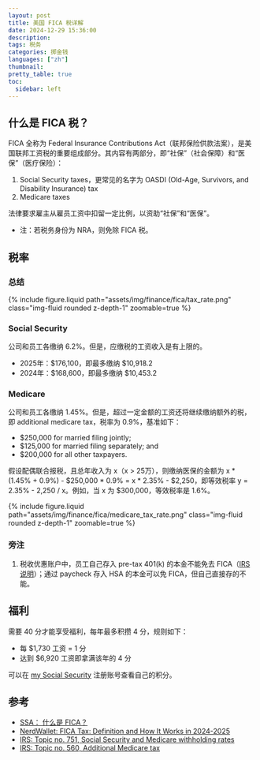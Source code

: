 ```yaml
---
layout: post
title: 美国 FICA 税详解
date: 2024-12-29 15:36:00
description: 
tags: 税务
categories: 掷金钱
languages: ["zh"]
thumbnail:
pretty_table: true
toc:
  sidebar: left
---
```


## 什么是 FICA 税？

FICA 全称为 Federal Insurance Contributions Act（联邦保险供款法案），是美国联邦工资税的重要组成部分。其内容有两部分，即“社保”（社会保障）和“医保”（医疗保险）：
1. Social Security taxes，更常见的名字为 OASDI (Old-Age, Survivors, and Disability Insurance) tax
2. Medicare taxes

法律要求雇主从雇员工资中扣留一定比例，以资助“社保”和“医保”。
- 注：若税务身份为 NRA，则免除 FICA 税。

## 税率
### 总结
<div class="row justify-content-sm-center">
    <div class="col-sm mt-3 mt-md-0">
        {% include figure.liquid path="assets/img/finance/fica/tax_rate.png" class="img-fluid rounded z-depth-1" zoomable=true %}
    </div>
</div>

### Social Security
公司和员工各缴纳 6.2%。但是，应缴税的工资收入是有上限的。
- 2025年：$176,100，即最多缴纳 $10,918.2
- 2024年：$168,600，即最多缴纳 $10,453.2

### Medicare
公司和员工各缴纳 1.45%。但是，超过一定金额的工资还将继续缴纳额外的税，即 additional medicare tax，税率为 0.9%，基准如下：
- $250,000 for married filing jointly;
- $125,000 for married filing separately; and
- $200,000 for all other taxpayers.

假设配偶联合报税，且总年收入为 x（x > 25万），则缴纳医保的金额为 x * (1.45% + 0.9%) - $250,000 * 0.9% = x * 2.35% - $2,250，即等效税率 y = 2.35% - 2,250 / x。例如，当 x 为 $300,000，等效税率是 1.6%。

<div class="row justify-content-sm-center">
    <div class="col-sm-8 mt-3 mt-md-0">
        {% include figure.liquid path="assets/img/finance/fica/medicare_tax_rate.png" class="img-fluid rounded z-depth-1" zoomable=true %}
    </div>
</div>

### 旁注
1. 税收优惠账户中，员工自己存入 pre-tax 401(k) 的本金不能免去 FICA（[IRS 说明](https://www.irs.gov/retirement-plans/retirement-plan-faqs-regarding-contributions-are-retirement-plan-contributions-subject-to-withholding-for-fica-medicare-or-federal-income-tax)）；通过 paycheck 存入 HSA 的本金可以免 FICA，但自己直接存的不能。

## 福利
需要 40 分才能享受福利，每年最多积攒 4 分，规则如下：
- 每 $1,730 工资 = 1 分
- 达到 $6,920 工资即拿满该年的 4 分

可以在 [my Social Security](https://www.ssa.gov/myaccount/) 注册账号查看自己的积分。

## 参考
- [SSA： 什么是 FICA？](https://www.ssa.gov/marketing/assets/materials/CH-S-05-10297.pdf)
- [NerdWallet: FICA Tax: Definition and How It Works in 2024-2025](https://www.nerdwallet.com/article/taxes/fica-tax-withholding)
- [IRS: Topic no. 751, Social Security and Medicare withholding rates](https://www.irs.gov/taxtopics/tc751)
- [IRS: Topic no. 560, Additional Medicare tax](https://www.irs.gov/taxtopics/tc560)